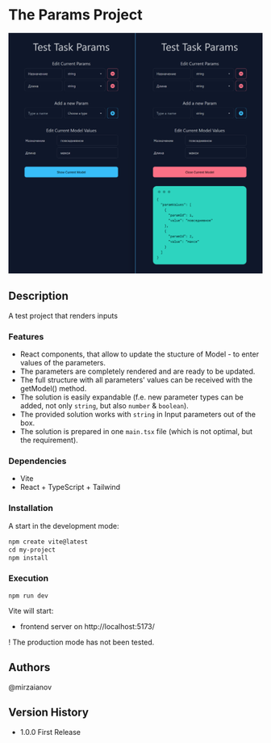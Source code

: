 # The Params Project

![MasterHead](./src/head.png)

## Description

A test project that renders inputs

### Features

- React components, that allow to update the stucture of Model - to enter values of the parameters.
- The parameters are completely rendered and are ready to be updated.
- The full structure with all parameters' values can be received with the getModel() method.
- The solution is easily expandable (f.e. new parameter types can be added, not only `string`, but also `number` & `boolean`).
- The provided solution works with `string` in Input parameters out of the box.
- The solution is prepared in one `main.tsx` file (which is not optimal, but the requirement).

### Dependencies

- Vite
- React + TypeScript + Tailwind

### Installation

A start in the development mode:

    npm create vite@latest
    cd my-project
    npm install

### Execution

    npm run dev

Vite will start:

- frontend server on http://localhost:5173/

! The production mode has not been tested.

## Authors

@mirzaianov

## Version History

- 1.0.0 First Release
